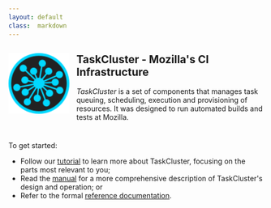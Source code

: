```yaml
---
layout: default
class:  markdown
---
```

<div class="well" style="min-height: 160px">
<img width="120" height="120" style="float: left; padding-right: 1em; padding-bottom: 1em;" src="/assets/taskcluster.svg" />
<h2>TaskCluster - Mozilla's CI Infrastructure</h2>

<em>TaskCluster</em> is a set of components that manages task queuing, scheduling,
execution and provisioning of resources.  It was designed to run automated builds
and tests at Mozilla.
</div>

To get started:

 * Follow our [tutorial](tutorial) to learn more about TaskCluster, focusing on the parts most relevant to you;
 * Read the [manual](manual) for a more comprehensive description of TaskCluster's design and operation; or
 * Refer to the formal [reference documentation](reference).
